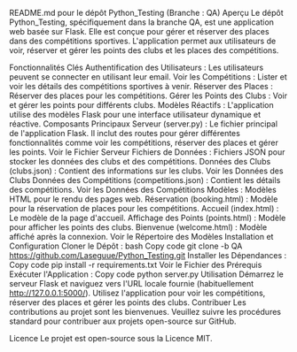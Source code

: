 README.md pour le dépôt Python_Testing (Branche : QA)
Aperçu
Le dépôt Python_Testing, spécifiquement dans la branche QA, est une application web basée sur Flask. Elle est conçue pour gérer et réserver des places dans des compétitions sportives. L'application permet aux utilisateurs de voir, réserver et gérer les points des clubs et les places des compétitions.

Fonctionnalités Clés
Authentification des Utilisateurs : Les utilisateurs peuvent se connecter en utilisant leur email.
Voir les Compétitions : Lister et voir les détails des compétitions sportives à venir.
Réserver des Places : Réserver des places pour les compétitions.
Gérer les Points des Clubs : Voir et gérer les points pour différents clubs.
Modèles Réactifs : L'application utilise des modèles Flask pour une interface utilisateur dynamique et réactive.
Composants Principaux
Serveur (server.py) : Le fichier principal de l'application Flask. Il inclut des routes pour gérer différentes fonctionnalités comme voir les compétitions, réserver des places et gérer les points.
Voir le Fichier Serveur
Fichiers de Données : Fichiers JSON pour stocker les données des clubs et des compétitions.
Données des Clubs (clubs.json) : Contient des informations sur les clubs.
Voir les Données des Clubs
Données des Compétitions (competitions.json) : Contient les détails des compétitions.
Voir les Données des Compétitions
Modèles : Modèles HTML pour le rendu des pages web.
Réservation (booking.html) : Modèle pour la réservation de places pour les compétitions.
Accueil (index.html) : Le modèle de la page d'accueil.
Affichage des Points (points.html) : Modèle pour afficher les points des clubs.
Bienvenue (welcome.html) : Modèle affiché après la connexion.
Voir le Répertoire des Modèles
Installation et Configuration
Cloner le Dépôt :
bash
Copy code
git clone -b QA https://github.com/Laseguue/Python_Testing.git
Installer les Dépendances :
Copy code
pip install -r requirements.txt
Voir le Fichier des Prérequis
Exécuter l'Application :
Copy code
python server.py
Utilisation
Démarrez le serveur Flask et naviguez vers l'URL locale fournie (habituellement http://127.0.0.1:5000/).
Utilisez l'application pour voir les compétitions, réserver des places et gérer les points des clubs.
Contribuer
Les contributions au projet sont les bienvenues. Veuillez suivre les procédures standard pour contribuer aux projets open-source sur GitHub.

Licence
Le projet est open-source sous la Licence MIT.